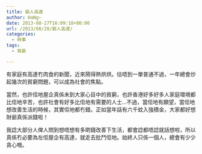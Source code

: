 ```yaml
---
title: 窮人高達
author: HaNg~
date: 2013-08-27T16:09:18+00:00
url: /2013/08/28/窮人高達/
categories:
  - 時事
tags:
  - 貧窮

---
```

有家庭有高達冇肉食的新聞，近來鬧得熱烘烘。估唔到一單普通不過，一年總會炒起幾次的貧窮問題，可以成為社會的焦點。

當然，也許佢地屋企真係未到大家心目中的貧窮，也許香港好多好多人家庭環境都比佢地辛苦，也許社會有好多比佢地有需要的人士…不過，當佢地有願望，當佢地想改善生活的時候，其實佢地都冇錯。正如當年話有六千蚊入強積金，大家都好想財爺真係派錢啦！

我諗大部分人俾人問到想唔想有多啲錢改善下生活，都會諗都唔諗就話想啦，所以真係冇必要為左佢屋企有高達，就走去批鬥佢地。始終人只係一個人，總會有少少貪心嘅。